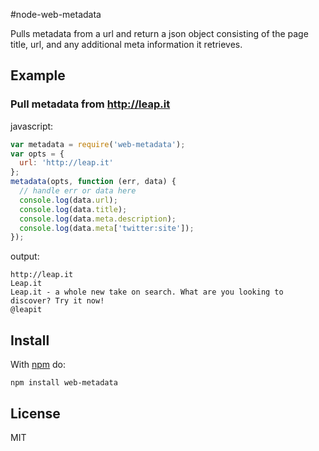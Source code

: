 #node-web-metadata

Pulls metadata from a url and return a json object consisting of the page title, url, and any additional meta information it retrieves.

## Example
### Pull metadata from http://leap.it
javascript:
``` js
var metadata = require('web-metadata');
var opts = {
  url: 'http://leap.it'
};
metadata(opts, function (err, data) {
  // handle err or data here
  console.log(data.url);
  console.log(data.title);
  console.log(data.meta.description);
  console.log(data.meta['twitter:site']);
});
```

output:
``` text
http://leap.it
Leap.it
Leap.it - a whole new take on search. What are you looking to discover? Try it now!
@leapit
```
## Install
With [npm](http://npmjs.org) do:

 ```npm install web-metadata```

## License

MIT
